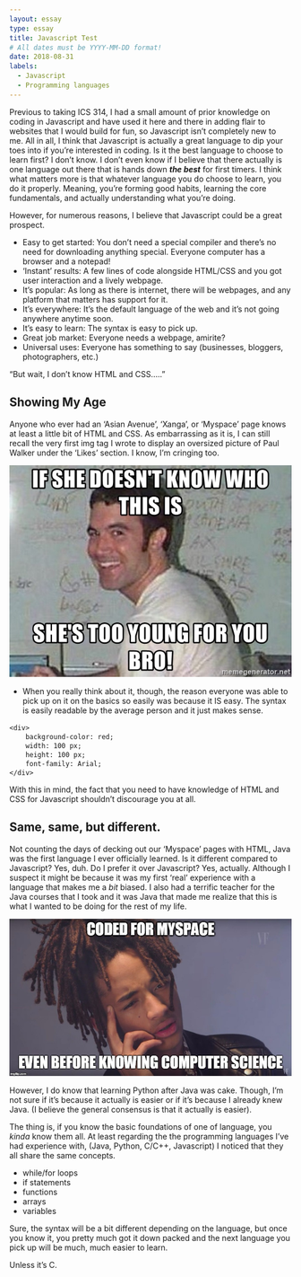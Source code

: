 ```yaml
---
layout: essay
type: essay
title: Javascript Test
# All dates must be YYYY-MM-DD format!
date: 2018-08-31
labels:
  - Javascript
  - Programming languages
---
```



Previous to taking ICS 314, I had a small amount of prior knowledge on coding in Javascript and have used it here and there in adding flair to websites that I would build for fun, so Javascript isn’t completely new to me. All in all, I think that Javascript is actually a great language to dip your toes into if you’re interested in coding. Is it the best language to choose to learn first? I don’t know. I don’t even know if I believe that there actually is one language out there that is hands down **_the best_** for first timers. I think what matters more is that whatever language you do choose to learn, you do it properly. Meaning, you’re forming good habits, learning the core fundamentals, and actually understanding what you’re doing. 

However, for numerous reasons, I believe that Javascript could be a great prospect.

* Easy to get started: You don’t need a special compiler and there’s no need for downloading anything special. Everyone computer has a browser and a notepad!
* ‘Instant’ results: A few lines of code alongside HTML/CSS and you got user interaction and a lively webpage.
* It’s popular: As long as there is internet, there will be webpages, and any platform that matters has support for it.
* It’s everywhere: It’s the default language of the web and it’s not going anywhere anytime soon.
* It’s easy to learn: The syntax is easy to pick up.
* Great job market: Everyone needs a webpage, amirite?
* Universal uses: Everyone has something to say (businesses, bloggers, photographers, etc.)
  
“But wait, I don’t know HTML and CSS…..”

## Showing My Age
Anyone who ever had an ‘Asian Avenue’, ‘Xanga’, or ‘Myspace’ page knows at least a little bit of HTML and CSS. As embarrassing as it is, I can still recall the very first img tag I wrote to display an oversized picture of Paul Walker under the ‘Likes’ section. I know, I’m cringing too.

<img class="ui medium rounded image" src="../images/myspace-meme.jpg">

* When you really think about it, though, the reason everyone was able to pick up on it on the basics so easily was because it IS easy. The syntax is easily readable by the average person and it just makes sense. 

```
<div>
	background-color: red;
	width: 100 px;
	height: 100 px;
	font-family: Arial;
</div>
```

With this in mind, the fact that you need to have knowledge of HTML and CSS for Javascript shouldn’t discourage you at all.

## Same, same, but different.
Not counting the days of decking out our ‘Myspace’ pages with HTML, Java was the first language I ever officially learned.  Is it different compared to Javascript? Yes, duh. Do I prefer it over Javascript? Yes, actually. Although I suspect it might be because it was my first ‘real’ experience with a language that makes me a *bit* biased. I also had a terrific teacher for the Java courses that I took and it was Java that made me realize that this is what I wanted to be doing for the rest of my life.

<img class="ui medium rounded image" src="../images/myspace.jpg">

However, I do know that learning Python after Java was cake. Though, I’m not sure if it’s because it actually is easier or if it’s because I already knew Java. (I believe the general consensus is that it actually is easier).

The thing is, if you know the basic foundations of one of language, you *kinda* know them all. At least regarding the  the programming languages I’ve had experience with, (Java, Python, C/C++, Javascript) I noticed that they all share the same concepts. 

* while/for loops
* if statements
* functions
* arrays
* variables

Sure, the syntax will be a bit different depending on the language, but once you know it, you pretty much got it down packed and the next language you pick up will be much, much easier to learn. 

Unless it’s C.
